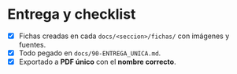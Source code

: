 # Entrega y checklist

- [X] Fichas creadas en cada `docs/<seccion>/fichas/` con imágenes y fuentes.
- [X] Todo pegado en `docs/90-ENTREGA_UNICA.md`.
- [X] Exportado a **PDF único** con el **nombre correcto**.
